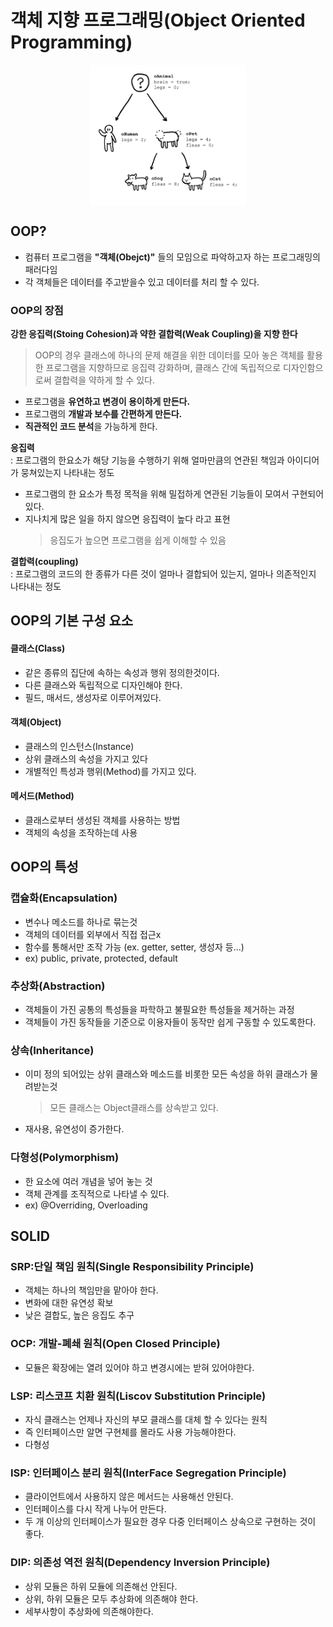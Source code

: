# 객체 지향 프로그래밍(Object Oriented Programming)
<p align="center">
    <img align="center" width="250px" src="./img/oop.png"/>
</p>

## OOP?
- 컴퓨터 프로그램을 **"객체(Obejct)"** 들의 모임으로 파악하고자 하는 프로그래밍의 패러다임
- 각 객체들은 데이터를 주고받을수 있고 데이터를 처리 할 수 있다.
### OOP의 장점
**강한 응집력(Stoing Cohesion)과 약한 결합력(Weak Coupling)을 지향 한다**
>OOP의 경우 클래스에 하나의 문제 해결을 위한 데이터를 모아 놓은 객체를 활용한 프로그램을 지향하므로 응집력 강화하며, 클래스 간에 독립적으로 디자인함으로써 결합력을 약하게 할 수 있다.
- 프로그램을 **유연하고 변경이 용이하게 만든다.**
- 프로그램의 **개발과 보수를 간편하게 만든다.**
- **직관적인 코드 분석**을 가능하게 한다.
 
**응집력**   
: 프로그램의 한요소가 해당 기능을 수행하기 위해 얼마만큼의 연관된 책임과 아이디어가 뭉쳐있는지 나타내는 정도
- 프로그램의 한 요소가 특정 목적을 위해 밀접하게 연관된 기능들이 모여서 구현되어있다.
- 지나치게 많은 일을 하지 않으면 응집력이 높다 라고 표현  
    >응집도가 높으면 프로그램을 쉽게 이해할 수 있음

**결합력(coupling)**  
: 프로그램의 코드의 한 종류가 다른 것이 얼마나 결합되어 있는지, 얼마나 의존적인지 나타내는 정도

## OOP의 기본 구성 요소
#### 클래스(Class)
- 같은 종류의 집단에 속하는 속성과 행위 정의한것이다.
- 다른 클래스와 독립적으로 디자인해야 한다.
- 필드, 매서드, 생성자로 이루어져있다.
#### 객체(Object)
- 클래스의 인스턴스(Instance)
- 상위 클래스의 속성을 가지고 있다
- 개별적인 특성과 행위(Method)를 가지고 있다.
#### 메서드(Method)
- 클래스로부터 생성된 객체를 사용하는 방법
- 객체의 속성을 조작하는데 사용
## OOP의 특성
### 캡슐화(Encapsulation)
- 변수나 메소드를 하나로 묶는것
- 객체의 데이터를 외부에서 직접 접근x
- 함수를 통해서만 조작 가능 (ex. getter, setter, 생성자 등...)
- ex) public, private, protected, default
### 추상화(Abstraction)
- 객체들이 가진 공통의 특성들을 파학하고 불필요한 특성들을 제거하는 과정
- 객체들이 가진 동작들을 기준으로 이용자들이 동작만 쉽게 구동할 수 있도록한다.
### 상속(Inheritance)
- 이미 정의 되어있는 상위 클래스와 메소드를 비롯한 모든 속성을 하위 클래스가 물려받는것
    >모든 클래스는 Object클래스를 상속받고 있다.
- 재사용, 유연성이 증가한다.
### 다형성(Polymorphism)
- 한 요소에 여러 개념을 넣어 놓는 것
- 객체 관계를 조직적으로 나타낼 수 있다.
- ex) @Overriding, Overloading
## SOLID
### SRP:단일 책임 원칙(Single Responsibility Principle)
- 객체는 하나의 책임만을 맡아야 한다.
- 변화에 대한 유연성 확보
- 낮은 결합도, 높은 응집도 추구
### OCP: 개발-폐쇄 원칙(Open Closed Principle)
- 모듈은 확장에는 열려 있어야 하고 변경시에는 받혀 있어야한다.
### LSP: 리스코프 치환 원칙(Liscov Substitution Principle)
- 자식 클래스는 언제나 자신의 부모 클래스를 대체 할 수 있다는 원칙
- 즉 인터페이스만 알면 구현체를 몰라도 사용 가능해야한다.
- 다형성
### ISP: 인터페이스 분리 원칙(InterFace Segregation Principle)
- 클라이언트에서 사용하지 않은 메서드는 사용해선 안된다.
- 인터페이스를 다시 작게 나누어 만든다.
- 두 개 이상의 인터페이스가 필요한 경우 다중 인터페이스 상속으로 구현하는 것이 좋다.
### DIP: 의존성 역전 원칙(Dependency Inversion Principle)
- 상위 모듈은 하위 모듈에 의존해선 안된다.
- 상위, 하위 모듈은 모두 추상화에 의존해야 한다.
- 세부사항이 추상화에 의존해야한다.